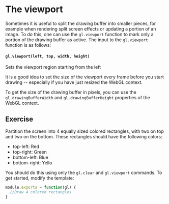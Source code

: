 # The viewport

Sometimes it is useful to split the drawing buffer into smaller pieces, for example when rendering split screen effects or updating a portion of an image.  To do this, one can use the `gl.viewport` function to mark only a portion of the drawing buffer as active.  The input to the `gl.viewport` function is as follows:

#### `gl.viewport(left, top, width, height)`
Sets the viewport region starting from the left

It is a good idea to set the size of the viewport every frame before you start drawing -- especially if you have just resized the WebGL context.  

To get the size of the drawing buffer in pixels, you can use the `gl.drawingBufferWidth` and `gl.drawingBufferHeight` properties of the WebGL context.

## Exercise

Partition the screen into 4 equally sized colored rectangles, with two on top and two on the bottom.  These rectangles should have the following colors:

* top-left: Red
* top-right: Green
* bottom-left: Blue
* bottom-right: Yello

You should do this using only the `gl.clear` and `gl.viewport` commands.  To get started, modify the template:

```javascript
module.exports = function(gl) {
  //Draw 4 colored rectangles
}
```